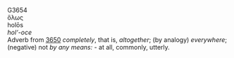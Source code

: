 G3654  
ὅλως  
holōs  
*hol‘-oce*  
Adverb from [3650](g3650) *completely*, that is, *altogether*; (by
analogy) *everywhere*; (negative) not *by* *any* *means:* - at all,
commonly, utterly.  
